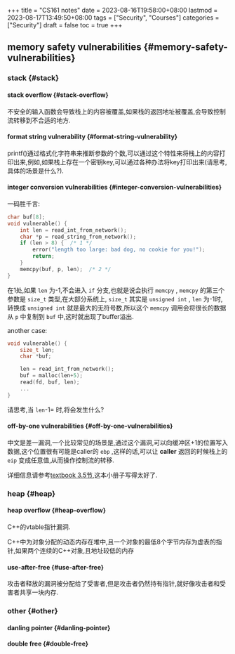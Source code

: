 +++
title = "CS161 notes"
date = 2023-08-16T19:58:00+08:00
lastmod = 2023-08-17T13:49:50+08:00
tags = ["Security", "Courses"]
categories = ["Security"]
draft = false
toc = true
+++

## memory safety vulnerabilities {#memory-safety-vulnerabilities}


### stack {#stack}


#### stack overflow {#stack-overflow}

不安全的输入函数会导致栈上的内容被覆盖,如果栈的返回地址被覆盖,会导致控制流转移到不合适的地方.


#### format string vulnerability {#format-string-vulnerability}

printf()通过格式化字符串来推断参数的个数,可以通过这个特性来将栈上的内容打印出来,例如,如果栈上存在一个密钥key,可以通过各种办法将key打印出来(请思考,具体的场景是什么?).


#### integer conversion vulnerabilities {#integer-conversion-vulnerabilities}

一码胜千言:

```c
char buf[8];
void vulnerable() {
    int len = read_int_from_network();
    char *p = read_string_from_network();
    if (len > 8) {  /* 1 */
        error("length too large: bad dog, no cookie for you!");
        return;
    }
    memcpy(buf, p, len);  /* 2 */
}
```

在1处,如果 `len` 为-1,不会进入 `if` 分支,也就是说会执行 `memcpy` , `memcpy` 的第三个参数是 `size_t` 类型,在大部分系统上, `size_t` 其实是 `unsigned int` , `len` 为-1时,转换成 `unsigned int` 就是最大的无符号数,所以这个 `memcpy` 调用会将很长的数据从 `p` 中复制到 `buf` 中,这时就出现了buffer溢出.

another case:

```c
void vulnerable() {
    size_t len;
    char *buf;

    len = read_int_from_network();
    buf = malloc(len+5);
    read(fd, buf, len);
    ...
}
```

请思考,当 `len`-1= 时,将会发生什么?


#### off-by-one vulnerabilities {#off-by-one-vulnerabilities}

中文是差一漏洞,一个比较常见的场景是,通过这个漏洞,可以向缓冲区+1的位置写入数据,这个位置很有可能是caller的 `ebp` ,这样的话,可以让 **caller** 返回的时候栈上的 `eip` 变成任意值,从而操作控制流的转移.

详细信息请参考[textbook 3.5节](https://textbook.cs161.org/memory-safety/vulnerabilities.html),这本小册子写得太好了.


### heap {#heap}


#### heap overflow {#heap-overflow}

C++的vtable指针漏洞.

C++中为对象分配的动态内存在堆中,且一个对象的最低8个字节内存为虚表的指针,如果两个连续的C++对象,且地址较低的内存


#### use-after-free {#use-after-free}

攻击者释放的漏洞被分配给了受害者,但是攻击者仍然持有指针,就好像攻击者和受害者共享一块内存.


### other {#other}


#### danling pointer {#danling-pointer}


#### double free {#double-free}

